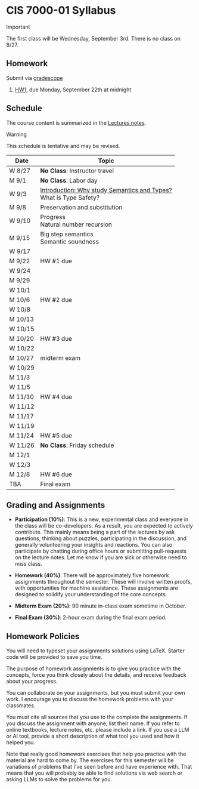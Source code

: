 # CIS 7000-01 Syllabus

> [!IMPORTANT]
> The first class will be Wednesday, September 3rd. There is no class on 8/27.

## Homework

Submit via [gradescope](https://www.gradescope.com/courses/1126105)

1. [HW1](homework/hw1.pdf), due Monday, September 22th at midnight
   

## Schedule

The course content is summarized in the [Lectures notes](notes/plst.pdf).

> [!WARNING]
> This schedule is tentative and may be revised.

| Date    | Topic |
| ------  | ----- |
| W 8/27  | **No Class**: Instructor travel              |
| M 9/1   | **No Class**: Labor day                      |
| W 9/3   | [Introduction: Why study Semantics and Types?](notes/01-introduction.md) <br/> What is Type Safety? | 
| M 9/8   | Preservation and substitution | 
| W 9/10  | Progress <br/> Natural number recursion | 
| M 9/15  | Big step semantics <br/> Semantic soundness | 
| W 9/17  | | 
| M 9/22  | HW #1 due |
| W 9/24  | |
| M 9/29  | |
| W 10/1  | |
| M 10/6  | HW #2 due |
| W 10/8  | | 
| M 10/13 | | 
| W 10/15 | | 
| M 10/20 | HW #3 due |
| W 10/22 | | 
| M 10/27 | midterm exam |
| W 10/29 | | 
| M 11/3  | | 
| W 11/5  | | 
| M 11/10 | HW #4 due |
| W 11/12 | | 
| M 11/17 | | 
| W 11/19 | | 
| M 11/24 | HW #5 due | 
| W 11/26 | **No Class**: Friday schedule |
| M 12/1  | |
| W 12/3  | | 
| M 12/8  | HW #6 due | 
| TBA     | Final exam |

## Grading and Assignments

* **Participation (10%)**: This is a new, experimental class and everyone in
the class will be co-developers. As a result, you are expected to actively
contribute. This mainly means being a part of the lectures by ask questions,
thinking about puzzles, participating in the discussion, and generally
volunteering your insights and reactions. You can also participate by chatting
during office hours or submitting pull-requests on the lecture notes. Let me
know if you are sick or otherwise need to miss class.

* **Homework (40%)**: There will be approximately five homework assignments
throughout the semester. These will involve written proofs, with
opportunities for machine assistance. These assignments are designed to
solidify your understanding of the core concepts.

* **Midterm Exam (20%)**: 90 minute in-class exam sometime in October.

* **Final Exam (30%)**: 2-hour exam during the final exam period.

## Homework Policies

You will need to typeset your assignments solutions using LaTeX. Starter code
will be provided to save you time.

The purpose of homework assignments is to give you practice with the concepts,
force you think closely about the details, and receive feedback about your
progress. 

You can collaborate on your assignments, but you must submit your own work. I
encourage you to discuss the homework problems with your classmates.

You must cite all sources that you use to the complete the assignments. If you
discuss the assignment with anyone, list their name. If you refer to online
textbooks, lecture notes, etc. please include a link. If you use a LLM or AI
tool, provide a short description of what tool you used and how it helped you.

Note that really good homework exercises that help you practice with the
material are hard to come by. The exercises for this semester will be
variations of problems that I've seen before and have experience with. That
means that you will probably be able to find solutions via web search or
asking LLMs to solve the problems for you. 


